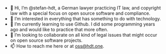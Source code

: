 - 👋 Hi, I’m @stefan-hdt, a German lawyer practicing IT law, and copyright law with a special focus on open source software and compliance.
- 👀 I’m interested in everything that has something to do with technology.
- 🌱 I’m currently learning to use Github. I did some programming years ago and would like to practice that more often.
- 💞️ I’m looking to collaborate on all kind of legal issues that might occur on open source software projects.
- 📫 How to reach me here or at oss@hdt.one.

<!---
stefan-hdt/stefan-hdt is a ✨ special ✨ repository because its `README.md` (this file) appears on your GitHub profile.
You can click the Preview link to take a look at your changes.
--->

